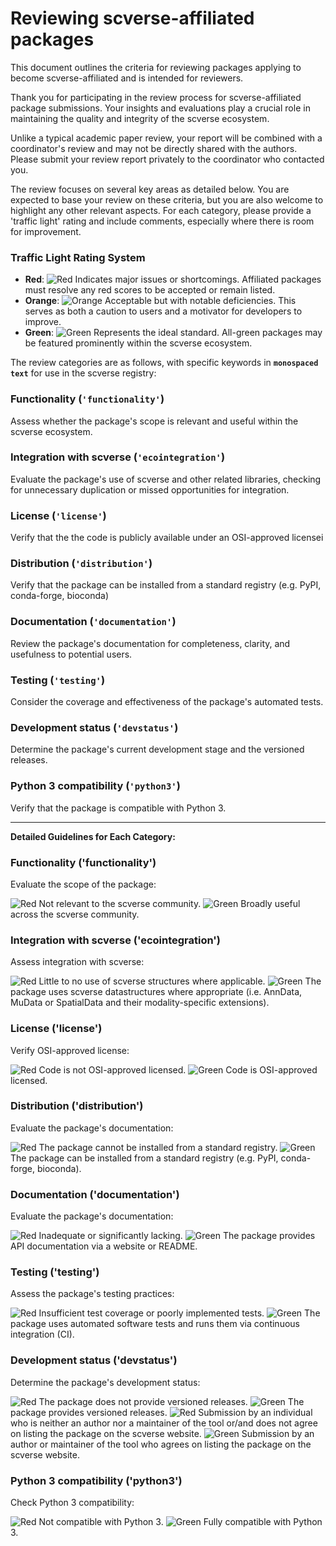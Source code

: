 # **Reviewing scverse-affiliated packages**

This document outlines the criteria for reviewing packages applying to become scverse-affiliated and is intended for reviewers.

Thank you for participating in the review process for scverse-affiliated package submissions. Your insights and evaluations play a crucial role in maintaining the quality and integrity of the scverse ecosystem.

Unlike a typical academic paper review, your report will be combined with a coordinator's review and may not be directly shared with the authors. Please submit your review report privately to the coordinator who contacted you.

The review focuses on several key areas as detailed below. You are expected to base your review on these criteria, but you are also welcome to highlight any other relevant aspects. For each category, please provide a 'traffic light' rating and include comments, especially where there is room for improvement.

### **Traffic Light Rating System**

- **Red**: <td><img src="https://img.shields.io/badge/Red-red.svg" alt="Red"></td> Indicates major issues or shortcomings. Affiliated packages must resolve any red scores to be accepted or remain listed.
- **Orange**: <td><img src="https://img.shields.io/badge/Orange-orange.svg" alt="Orange"></td> Acceptable but with notable deficiencies. This serves as both a caution to users and a motivator for developers to improve.
- **Green**: <td><img src="https://img.shields.io/badge/Green-brightgreen.svg" alt="Green"></td> Represents the ideal standard. All-green packages may be featured prominently within the scverse ecosystem.

The review categories are as follows, with specific keywords in **`monospaced text`** for use in the scverse registry:

### **Functionality (`'functionality'`)**

Assess whether the package's scope is relevant and useful within the scverse ecosystem.

### **Integration with scverse (`'ecointegration'`)**

Evaluate the package's use of scverse and other related libraries, checking for unnecessary duplication or missed opportunities for integration.

### **License (`'license'`)**

Verify that the the code is publicly available under an OSI-approved licensei

### **Distribution (`'distribution'`)**

Verify that the package can be installed from a standard registry (e.g. PyPI, conda-forge, bioconda)

### **Documentation (`'documentation'`)**

Review the package's documentation for completeness, clarity, and usefulness to potential users.

### **Testing (`'testing'`)**

Consider the coverage and effectiveness of the package's automated tests.

### **Development status (`'devstatus'`)**

Determine the package's current development stage and the versioned releases.

### **Python 3 compatibility (`'python3'`)**

Verify that the package is compatible with Python 3.

---

**Detailed Guidelines for Each Category:**

### **Functionality ('functionality')**

Evaluate the scope of the package:

<td><img src="https://img.shields.io/badge/Red-red.svg" alt="Red"></td> Not relevant to the scverse community.
<td><img src="https://img.shields.io/badge/Green-brightgreen.svg" alt="Green"></td> Broadly useful across the scverse community.

### **Integration with scverse ('ecointegration')**

Assess integration with scverse:

<td><img src="https://img.shields.io/badge/Red-red.svg" alt="Red"></td> Little to no use of scverse structures where applicable.
<td><img src="https://img.shields.io/badge/Green-brightgreen.svg" alt="Green"></td> The package uses scverse datastructures where appropriate (i.e. AnnData, MuData or SpatialData and their modality-specific extensions).

### **License ('license')**

Verify OSI-approved license:

<td><img src="https://img.shields.io/badge/Red-red.svg" alt="Red"></td> Code is not OSI-approved licensed.
<td><img src="https://img.shields.io/badge/Green-brightgreen.svg" alt="Green"></td> Code is OSI-approved licensed.

### **Distribution ('distribution')**

Evaluate the package's documentation:

<td><img src="https://img.shields.io/badge/Red-red.svg" alt="Red"></td> The package cannot be installed from a standard registry.
<td><img src="https://img.shields.io/badge/Green-brightgreen.svg" alt="Green"></td> The package can be installed from a standard registry (e.g. PyPI, conda-forge, bioconda).

### **Documentation ('documentation')**

Evaluate the package's documentation:

<td><img src="https://img.shields.io/badge/Red-red.svg" alt="Red"></td> Inadequate or significantly lacking.
<td><img src="https://img.shields.io/badge/Green-brightgreen.svg" alt="Green"></td> The package provides API documentation via a website or README.

### **Testing ('testing')**

Assess the package's testing practices:

<td><img src="https://img.shields.io/badge/Red-red.svg" alt="Red"></td> Insufficient test coverage or poorly implemented tests.
<td><img src="https://img.shields.io/badge/Green-brightgreen.svg" alt="Green"></td> The package uses automated software tests and runs them via continuous integration (CI).

### **Development status ('devstatus')**

Determine the package's development status:

<td><img src="https://img.shields.io/badge/Red-red.svg" alt="Red"></td> The package does not provide versioned releases.
<td><img src="https://img.shields.io/badge/Green-brightgreen.svg" alt="Green"></td> The package provides versioned releases.

<td><img src="https://img.shields.io/badge/Red-red.svg" alt="Red"></td> Submission by an individual who is neither an author nor a maintainer of the tool or/and does not agree on listing the package on the scverse website. 
<td><img src="https://img.shields.io/badge/Green-brightgreen.svg" alt="Green"></td> Submission by an author or maintainer of the tool who agrees on listing the package on the scverse website.

### **Python 3 compatibility ('python3')**

Check Python 3 compatibility:

<td><img src="https://img.shields.io/badge/Red-red.svg" alt="Red"></td> Not compatible with Python 3.
<td><img src="https://img.shields.io/badge/Green-brightgreen.svg" alt="Green"></td> Fully compatible with Python 3.

